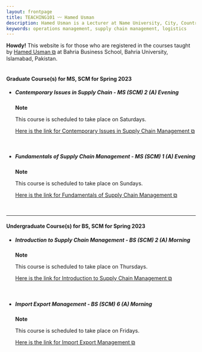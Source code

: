 ```yaml
---
layout: frontpage
title: TEACHING101 〰 Hamed Usman
description: Hamed Usman is a Lecturer at Name University, City, Country. 
keywords: operations management, supply chain management, logistics
---
```

<div class="headline"><b>Howdy!</b> This website is for those who are registered in the courses taught by <a href="https://hamedusman.github.io" target="_blank" rel="noopener noreferrer">Hamed Usman &#x29c9;</a> at Bahria Business School, Bahria University, Islamabad, Pakistan.
</div>

<br/>


<h4>Graduate Course(s) for MS, SCM  for Spring 2023</h4>
<ul>
<li><h5>Contemporary Issues in Supply Chain - MS (SCM) 2 (A) Evening</h5></li>
<div class="note"><p><strong>Note</strong></p>
<p>This course is scheduled to take place on Saturdays.</p>
<p><a href="https://teaching101.github.io/pages/ciscm" target="_blank" rel="noopener noreferrer">Here is the link for Contemporary Issues in Supply Chain Management &#x29c9;</a></p></div>

<br/>

<li><h5>Fundamentals of Supply Chain Management - MS (SCM) 1 (A) Evening</h5></li>
<div class="note"><p><strong>Note</strong></p>
  <p>This course is scheduled to take place on Sundays.</p>
<p><a href="https://teaching101.github.io/pages/fscm" target="_blank" rel="noopener noreferrer">Here is the link for Fundamentals of Supply Chain Management &#x29c9;</a>
</p></div>
</ul>

<br/>

---

<h4>Undergraduate Course(s) for BS, SCM for Spring 2023</h4>
<ul>
<li><h5>Introduction to Supply Chain Management - BS (SCM) 2 (A) Morning</h5></li>
<div class="note"><p><strong>Note</strong></p>
<p>This course is scheduled to take place on Thursdays.</p>
<p><a href="https://teaching101.github.io/pages/iscm" target="_blank" rel="noopener noreferrer">Here is the link for Introduction to Supply Chain Management &#x29c9;</a></p></div>

<br/>

<li><h5>Import Export Management - BS (SCM) 6 (A) Morning</h5></li>
<div class="note"><p><strong>Note</strong></p>
<p>This course is scheduled to take place on Fridays.</p>
<p><a href="https://teaching101.github.io/pages/iem" target="_blank" rel="noopener noreferrer">Here is the link for Import Export Management &#x29c9;</a></p></div>
</ul>

<!--
<br/>

---

<h4>Important Information</h4>
<p>There are no new updates.</p>
<ul>
<li>Important Information 1</li>
<li>Important Information 2</li>
<li>Important Information 3</li>
</ul>
-->
